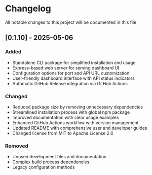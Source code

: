 # Changelog

All notable changes to this project will be documented in this file.

## [0.1.10] - 2025-05-06

### Added
- Standalone CLI package for simplified installation and usage
- Express-based web server for serving dashboard UI
- Configuration options for port and API URL customization
- User-friendly dashboard interface with API status indicators
- Automatic GitHub Release integration via GitHub Actions

### Changed
- Reduced package size by removing unnecessary dependencies
- Streamlined installation process with global npm package
- Improved documentation with clear usage examples
- Enhanced GitHub Actions workflow with version management
- Updated README with comprehensive user and developer guides
- Changed license from MIT to Apache License 2.0

### Removed
- Unused development files and documentation
- Complex build process dependencies
- Legacy configuration methods 